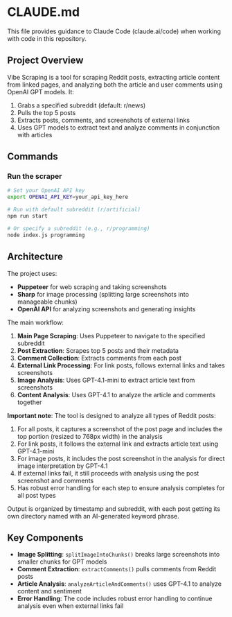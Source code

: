 # CLAUDE.md

This file provides guidance to Claude Code (claude.ai/code) when working with code in this repository.

## Project Overview

Vibe Scraping is a tool for scraping Reddit posts, extracting article content from linked pages, and analyzing both the article and user comments using OpenAI GPT models. It:

1. Grabs a specified subreddit (default: r/news)
2. Pulls the top 5 posts
3. Extracts posts, comments, and screenshots of external links
4. Uses GPT models to extract text and analyze comments in conjunction with articles

## Commands

### Run the scraper

```bash
# Set your OpenAI API key
export OPENAI_API_KEY=your_api_key_here

# Run with default subreddit (r/artificial)
npm run start

# Or specify a subreddit (e.g., r/programming)
node index.js programming
```

## Architecture

The project uses:

- **Puppeteer** for web scraping and taking screenshots
- **Sharp** for image processing (splitting large screenshots into manageable chunks)
- **OpenAI API** for analyzing screenshots and generating insights

The main workflow:

1. **Main Page Scraping**: Uses Puppeteer to navigate to the specified subreddit
2. **Post Extraction**: Scrapes top 5 posts and their metadata
3. **Comment Collection**: Extracts comments from each post
4. **External Link Processing**: For link posts, follows external links and takes screenshots
5. **Image Analysis**: Uses GPT-4.1-mini to extract article text from screenshots
6. **Content Analysis**: Uses GPT-4.1 to analyze the article and comments together

**Important note**: The tool is designed to analyze all types of Reddit posts:
1. For all posts, it captures a screenshot of the post page and includes the top portion (resized to 768px width) in the analysis
2. For link posts, it follows the external link and extracts article text using GPT-4.1-mini
3. For image posts, it includes the post screenshot in the analysis for direct image interpretation by GPT-4.1
4. If external links fail, it still proceeds with analysis using the post screenshot and comments
5. Has robust error handling for each step to ensure analysis completes for all post types

Output is organized by timestamp and subreddit, with each post getting its own directory named with an AI-generated keyword phrase.

## Key Components

- **Image Splitting**: `splitImageIntoChunks()` breaks large screenshots into smaller chunks for GPT models
- **Comment Extraction**: `extractComments()` pulls comments from Reddit posts
- **Article Analysis**: `analyzeArticleAndComments()` uses GPT-4.1 to analyze content and sentiment
- **Error Handling**: The code includes robust error handling to continue analysis even when external links fail